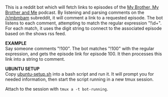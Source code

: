 This is a reddit bot which will fetch links to episodes of the [My Brother, My Brother and Me](http://www.maximumfun.org/shows/my-brother-my-brother-and-me) podcast. By listening and parsing comments on the [/r/mbmbam](http://mbmbam.reddit.com) subreddit, it will comment a link to a requested episode. The bot listens to each comment, attempting to match the regular expression "\!\d+". For each match, it uses the digit string to connect to the associated episode based on the shows rss feed.   

**EXAMPLE**  
Say someone comments "!100". The bot matches "!100" with the regular expression, and gets the episode link for episode 100. It then processes this link into a string to comment.

**UBUNTU SETUP**  
Copy [ubuntu-setup.sh](https://bitbucket.org/Quip_Qwop/mbmbam-episode-grabber-reddit-bot/raw/master/ubuntu_setup.sh) into a bash script and run it. It will prompt you for needed information, then start the script running in a new tmux session.

Attach to the session with `tmux a -t bot-running`.

